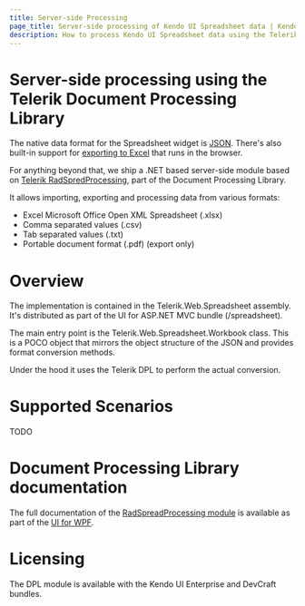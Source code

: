 ```yaml
---
title: Server-side Processing
page_title: Server-side processing of Kendo UI Spreadsheet data | Kendo UI Documentation
description: How to process Kendo UI Spreadsheet data using the Telerik Document Processing library
---
```


# Server-side processing using the Telerik Document Processing Library

The native data format for the Spreadsheet widget is [JSON](json).
There's also built-in support for [exporting to Excel](/web/spreadsheet/import-and-export-data/export-to-excel) that runs in the browser.

For anything beyond that, we ship a .NET based server-side module based on [Telerik RadSpredProcessing](http://docs.telerik.com/devtools/wpf/controls/radspreadprocessing/overview), part of the Document Processing Library.

It allows importing, exporting and processing data from various formats:
* Excel Microsoft Office Open XML Spreadsheet (.xlsx)
* Comma separated values (.csv)
* Tab separated values (.txt)
* Portable document format (.pdf) (export only)

# Overview

The implementation is contained in the Telerik.Web.Spreadsheet assembly.
It's distributed as part of the UI for ASP.NET MVC bundle (/spreadsheet).

The main entry point is the Telerik.Web.Spreadsheet.Workbook class.
This is a POCO object that mirrors the object structure of the JSON and provides format conversion methods.

Under the hood it uses the Telerik DPL to perform the actual conversion.

# Supported Scenarios

TODO

# Document Processing Library documentation

The full documentation of the [RadSpreadProcessing module](http://docs.telerik.com/devtools/wpf/controls/radspreadprocessing/overview) is available as part of the [UI for WPF](http://docs.telerik.com/devtools/wpf/introduction).

# Licensing

The DPL module is available with the Kendo UI Enterprise and DevCraft bundles.
